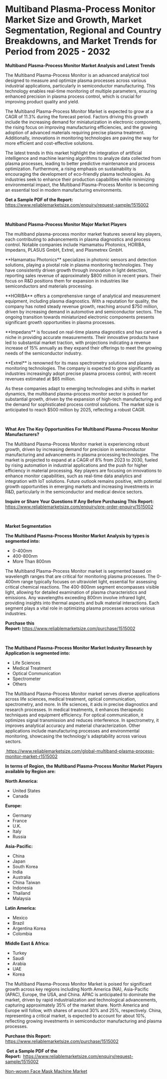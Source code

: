 <p><h1>Multiband Plasma-Process Monitor Market Size and Growth, Market Segmentation, Regional and Country Breakdowns, and Market Trends for Period from 2025 -  2032</h1></p><p><strong>Multiband Plasma-Process Monitor Market Analysis and Latest Trends</strong></p>
<p><p>The Multiband Plasma-Process Monitor is an advanced analytical tool designed to measure and optimize plasma processes across various industrial applications, particularly in semiconductor manufacturing. This technology enables real-time monitoring of multiple parameters, ensuring enhanced precision in plasma process control, which is crucial for improving product quality and yield.</p><p>The Multiband Plasma-Process Monitor Market is expected to grow at a CAGR of 11.3% during the forecast period. Factors driving this growth include the increasing demand for miniaturization in electronic components, the rising focus on improving manufacturing efficiencies, and the growing adoption of advanced materials requiring precise plasma treatment. Additionally, innovations in monitoring technologies are paving the way for more efficient and cost-effective solutions.</p><p>The latest trends in this market highlight the integration of artificial intelligence and machine learning algorithms to analyze data collected from plasma processes, leading to better predictive maintenance and process optimization. Furthermore, a rising emphasis on sustainability is encouraging the development of eco-friendly plasma technologies. As industries seek to enhance their production capabilities while minimizing environmental impact, the Multiband Plasma-Process Monitor is becoming an essential tool in modern manufacturing environments.</p></p>
<p><strong>Get a Sample PDF of the Report:&nbsp;</strong> <a href="https://www.reliablemarketsize.com/enquiry/request-sample/1515002?utm_campaign=3447&utm_medium=2&utm_source=Github&utm_content=ia&utm_term=29032025&utm_id=multiband-plasma-process-monitor">https://www.reliablemarketsize.com/enquiry/request-sample/1515002</a></p>
<p>&nbsp;</p>
<p><strong>Multiband Plasma-Process Monitor Major Market Players</strong></p>
<p><p>The multiband plasma-process monitor market features several key players, each contributing to advancements in plasma diagnostics and process control. Notable companies include Hamamatsu Photonics, HORIBA, Impedans, PLASUS GmbH, Extrel, and Plasmetrex GmbH.</p><p>**Hamamatsu Photonics** specializes in photonic sensors and detection solutions, playing a pivotal role in plasma monitoring technologies. They have consistently driven growth through innovation in light detection, reporting sales revenue of approximately $800 million in recent years. Their focus on R&D positions them for expansion in industries like semiconductors and materials processing.</p><p>**HORIBA** offers a comprehensive range of analytical and measurement equipment, including plasma diagnostics. With a reputation for quality, the company has noted steady revenue growth, reaching around $750 million, driven by increasing demand in automotive and semiconductor sectors. The ongoing transition towards miniaturized electronic components presents significant growth opportunities in plasma processes.</p><p>**Impedans** is focused on real-time plasma diagnostics and has carved a niche in providing accurate measurements. Their innovative products have led to substantial market traction, with projections indicating a revenue increase of 15% annually as they expand their offerings to meet the growing needs of the semiconductor industry.</p><p>**Extrel** is renowned for its mass spectrometry solutions and plasma monitoring technologies. The company is expected to grow significantly as industries increasingly adopt precise plasma process control, with recent revenues estimated at $65 million.</p><p>As these companies adapt to emerging technologies and shifts in market dynamics, the multiband plasma-process monitor sector is poised for substantial growth, driven by the expansion of high-tech manufacturing and the demand for sophisticated process control solutions. The market size is anticipated to reach $500 million by 2025, reflecting a robust CAGR.</p></p>
<p>&nbsp;</p>
<p><strong>What Are The Key Opportunities For Multiband Plasma-Process Monitor Manufacturers?</strong></p>
<p><p>The Multiband Plasma-Process Monitor market is experiencing robust growth, driven by increasing demand for precision in semiconductor manufacturing and advancements in plasma processing technologies. The market is projected to expand at a CAGR of 8% from 2023 to 2030, fueled by rising automation in industrial applications and the push for higher efficiency in material processing. Key players are focusing on innovations to enhance monitor capabilities, such as real-time data analytics and integration with IoT solutions. Future outlook remains positive, with potential growth opportunities in emerging markets and increasing investments in R&D, particularly in the semiconductor and medical device sectors.</p></p>
<p><strong>Inquire or Share Your Questions If Any Before Purchasing This Report:</strong> <a href="https://www.reliablemarketsize.com/enquiry/pre-order-enquiry/1515002?utm_campaign=3447&utm_medium=2&utm_source=Github&utm_content=ia&utm_term=29032025&utm_id=multiband-plasma-process-monitor">https://www.reliablemarketsize.com/enquiry/pre-order-enquiry/1515002</a></p>
<p>&nbsp;</p>
<p><strong>Market Segmentation</strong></p>
<p><strong>The Multiband Plasma-Process Monitor Market Analysis by types is segmented into:</strong></p>
<p><ul><li>0-400nm</li><li>400-800nm</li><li>More Than 800nm</li></ul></p>
<p><p>The Multiband Plasma-Process Monitor market is segmented based on wavelength ranges that are critical for monitoring plasma processes. The 0-400nm range typically focuses on ultraviolet light, essential for assessing critical chemical reactions. The 400-800nm segment encompasses visible light, allowing for detailed examination of plasma characteristics and emissions. Any wavelengths exceeding 800nm involve infrared light, providing insights into thermal aspects and bulk material interactions. Each segment plays a vital role in optimizing plasma processes across various industries.</p></p>
<p><strong>Purchase this Report:&nbsp;</strong><a href="https://www.reliablemarketsize.com/purchase/1515002?utm_campaign=3447&utm_medium=2&utm_source=Github&utm_content=ia&utm_term=29032025&utm_id=multiband-plasma-process-monitor">https://www.reliablemarketsize.com/purchase/1515002</a></p>
<p>&nbsp;</p>
<p><strong>The Multiband Plasma-Process Monitor Market Industry Research by Application is segmented into:</strong></p>
<p><ul><li>Life Sciences</li><li>Medical Treatment</li><li>Optical Communication</li><li>Spectrometer</li><li>Others</li></ul></p>
<p><p>The Multiband Plasma-Process Monitor market serves diverse applications across life sciences, medical treatment, optical communication, spectrometry, and more. In life sciences, it aids in precise diagnostics and research processes. In medical treatments, it enhances therapeutic techniques and equipment efficiency. For optical communication, it optimizes signal transmission and reduces interference. In spectrometry, it improves analytical accuracy and material characterization. Other applications include manufacturing processes and environmental monitoring, showcasing the technology's adaptability across various sectors.</p></p>
<p><a href="https://www.reliablemarketsize.com/global-multiband-plasma-process-monitor-market-r1515002?utm_campaign=3447&utm_medium=2&utm_source=Github&utm_content=ia&utm_term=29032025&utm_id=multiband-plasma-process-monitor">&nbsp;https://www.reliablemarketsize.com/global-multiband-plasma-process-monitor-market-r1515002</a></p>
<p><strong>In terms of Region, the Multiband Plasma-Process Monitor Market Players available by Region are:</strong></p>
<p>
    <p> <strong> North America: </strong>
        <ul>
            <li>United States</li>
            <li>Canada</li>
        </ul>
        </p> 
    <p> <strong> Europe: </strong>
        <ul>
            <li>Germany</li>
            <li>France</li>
            <li>U.K.</li>
            <li>Italy</li>
            <li>Russia</li>
        </ul>
        </p> 
    <p> <strong> Asia-Pacific: </strong>
        <ul>
            <li>China</li>
            <li>Japan</li>
            <li>South Korea</li>
            <li>India</li>
            <li>Australia</li>
            <li>China Taiwan</li>
            <li>Indonesia</li>
            <li>Thailand</li>
            <li>Malaysia</li>
        </ul>
        </p> 
    <p> <strong> Latin America: </strong>
        <ul>
            <li>Mexico</li>
            <li>Brazil</li>
            <li>Argentina Korea</li>
            <li>Colombia</li>
        </ul>
        </p> 
    <p> <strong> Middle East & Africa: </strong>
        <ul>
            <li>Turkey</li>
            <li>Saudi</li>
            <li>Arabia</li>
            <li>UAE</li>
            <li>Korea</li>
        </ul>
    </p>
    </p>
<p><p>The Multiband Plasma-Process Monitor Market is poised for significant growth across key regions including North America (NA), Asia-Pacific (APAC), Europe, the USA, and China. APAC is anticipated to dominate the market, driven by rapid industrialization and technological advancements, capturing approximately 35% of the market share. North America and Europe will follow, with shares of around 30% and 25%, respectively. China, representing a critical market, is expected to account for about 10%, reflecting growing investments in semiconductor manufacturing and plasma processes.</p></p>
<p><strong>Purchase this Report: </strong><a href="https://www.reliablemarketsize.com/purchase/1515002?utm_campaign=3447&utm_medium=2&utm_source=Github&utm_content=ia&utm_term=29032025&utm_id=multiband-plasma-process-monitor">https://www.reliablemarketsize.com/purchase/1515002</a></p>
<p>&nbsp;<strong>Get a Sample PDF of the Report:&nbsp;&nbsp;</strong><a href="https://www.reliablemarketsize.com/enquiry/request-sample/1515002?utm_campaign=3447&utm_medium=2&utm_source=Github&utm_content=ia&utm_term=29032025&utm_id=multiband-plasma-process-monitor">https://www.reliablemarketsize.com/enquiry/request-sample/1515002</a></p>
<p><strong></strong></p>
<p><p><a href="https://github.com/prantoblouin/Market-Research-Report-List-1/blob/main/non-woven-face-mask-machine-market.md?utm_campaign=3447&utm_medium=2&utm_source=Github&utm_content=ia&utm_term=29032025&utm_id=multiband-plasma-process-monitor">Non-woven Face Mask Machine Market</a></p></p>